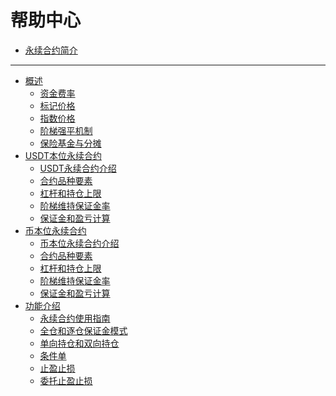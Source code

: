 # 帮助中心

[comment]: <> "* [Language]&#40;../SUMMARY.md&#41;"

[comment]: <> "    * [简体中文]&#40;SUMMARY.md&#41;"

[comment]: <> "    * [English]&#40;../en/&#41;"

* [永续合约简介](永续合约简介.md)
------
* [概述](概述)
    * [资金费率](概述/资金费率.md)
    * [标记价格](概述/标记价格.md)
    * [指数价格](概述/指数价格.md)
    * [阶梯强平机制](概述/阶梯强平机制.md)
    * [保险基金与分摊](概述/保险基金与分摊.md)
* [USDT本位永续合约](USDT本位永续合约)
    * [USDT永续合约介绍](USDT本位永续合约/USDT永续合约介绍.md)
    * [合约品种要素](USDT本位永续合约/合约品种要素.md)
    * [杠杆和持仓上限](USDT本位永续合约/杠杆和持仓上限.md)
    * [阶梯维持保证金率](USDT本位永续合约/阶梯维持保证金率.md)
    * [保证金和盈亏计算](USDT本位永续合约/保证金和盈亏计算.md)
* [币本位永续合约](币本位永续合约)
    * [币本位永续合约介绍](币本位永续合约/币本位永续合约介绍.md)
    * [合约品种要素](币本位永续合约/合约品种要素.md)
    * [杠杆和持仓上限](币本位永续合约/杠杆和持仓上限.md)
    * [阶梯维持保证金率](币本位永续合约/阶梯维持保证金率.md)
    * [保证金和盈亏计算](币本位永续合约/保证金和盈亏计算.md)
* [功能介绍](功能介绍)
    * [永续合约使用指南](功能介绍/永续合约使用指南.md)
    * [全仓和逐仓保证金模式](功能介绍/全仓和逐仓保证金模式.md)
    * [单向持仓和双向持仓](功能介绍/单向持仓和双向持仓.md)
    * [条件单](功能介绍/条件单.md)
    * [止盈止损](功能介绍/止盈止损.md)
    * [委托止盈止损](功能介绍/委托止盈止损.md)
